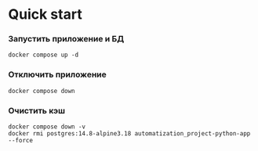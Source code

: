 # Quick start

### Запустить приложение и БД
```
docker compose up -d
```

### Отключить приложение
```
docker compose down

```

### Очистить кэш
```
docker compose down -v
docker rmi postgres:14.8-alpine3.18 automatization_project-python-app --force

```